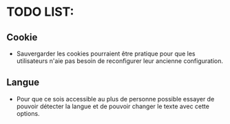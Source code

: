 # TODO LIST:

## Cookie

- Sauvergarder les cookies pourraient être pratique pour que les utilisateurs n'aie pas besoin de reconfigurer leur ancienne configuration.

## Langue

- Pour que ce sois accessible au plus de personne possible essayer de pouvoir détecter la langue et de pouvoir changer le texte avec cette options.
